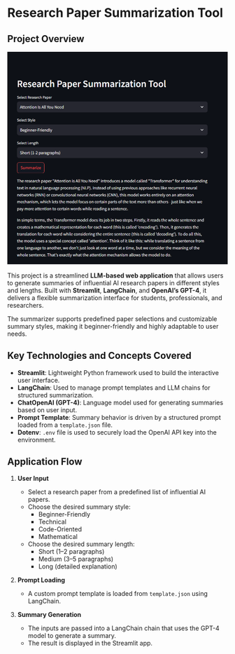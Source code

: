 # Research Paper Summarization Tool

## Project Overview

![App UI](assets/UI_image.png)

This project is a streamlined **LLM-based web application** that allows users to generate summaries of influential AI research papers in different styles and lengths. Built with **Streamlit**, **LangChain**, and **OpenAI’s GPT-4**, it delivers a flexible summarization interface for students, professionals, and researchers.

The summarizer supports predefined paper selections and customizable summary styles, making it beginner-friendly and highly adaptable to user needs.

## Key Technologies and Concepts Covered

- **Streamlit**: Lightweight Python framework used to build the interactive user interface.
- **LangChain**: Used to manage prompt templates and LLM chains for structured summarization.
- **ChatOpenAI (GPT-4)**: Language model used for generating summaries based on user input.
- **Prompt Template**: Summary behavior is driven by a structured prompt loaded from a `template.json` file.
- **Dotenv**: `.env` file is used to securely load the OpenAI API key into the environment.

## Application Flow

1. **User Input**
   - Select a research paper from a predefined list of influential AI papers.
   - Choose the desired summary style:
     - Beginner-Friendly
     - Technical
     - Code-Oriented
     - Mathematical
   - Choose the desired summary length:
     - Short (1–2 paragraphs)
     - Medium (3–5 paragraphs)
     - Long (detailed explanation)

2. **Prompt Loading**
   - A custom prompt template is loaded from `template.json` using LangChain.

3. **Summary Generation**
   - The inputs are passed into a LangChain chain that uses the GPT-4 model to generate a summary.
   - The result is displayed in the Streamlit app.


